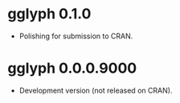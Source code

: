 # gglyph 0.1.0

* Polishing for submission to CRAN.

# gglyph 0.0.0.9000

* Development version (not released on CRAN).
